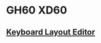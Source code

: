 # GH60 XD60





## [Keyboard Layout Editor](http://www.keyboard-layout-editor.com/#/gists/5dc7d6487fd6e6b7fcb1640bd42a0fe6)

